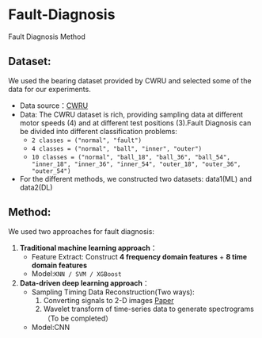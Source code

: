 # Fault-Diagnosis
Fault Diagnosis Method

## Dataset:
  We used the bearing dataset provided by CWRU and selected some of the data for our experiments.
  * Data source：[CWRU](https://engineering.case.edu/bearingdatacenter/home)
  * Data: The CWRU dataset is rich, providing sampling data at different motor speeds (4) and at different test positions (3).Fault Diagnosis can be divided into different classification problems:
    * `2 classes = ("normal", "fault")`
    * `4 classes = ("normal", "ball", "inner", "outer")`
    * `10 classes = ("normal",
                   "ball_18",
                   "ball_36",
                   "ball_54",
                   "inner_18",
                   "inner_36",
                   "inner_54",
                   "outer_18",
                   "outer_36",
                   "outer_54")`
   * For the different methods, we constructed two datasets: data1(ML) and data2(DL)
    
## Method:
  We used two approaches for fault diagnosis: 
  1. **Traditional machine learning approach**：
     * Feature Extract: Construct **4 frequency domain features** + **8 time domain features**
     * Model:`KNN / SVM / XGBoost`
  2. **Data-driven deep learning approach**：
     * Sampling Timing Data Reconstruction(Two ways):
       1) Converting signals to 2-D images [Paper](https://ieeexplore.ieee.org/abstract/document/8114247)
       2) Wavelet transform of time-series data to generate spectrograms（To be completed）
     * Model:CNN

